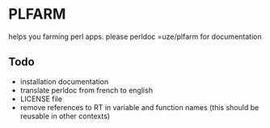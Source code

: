 # PLFARM

helps you farming perl apps. please perldoc =uze/plfarm for documentation


## Todo

* installation documentation
* translate perldoc from french to english
* LICENSE file
* remove references to RT in variable and function names
  (this should be reusable in other contexts)

